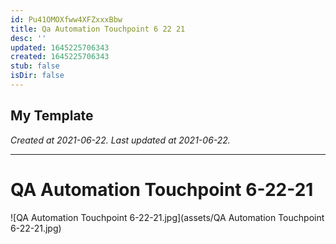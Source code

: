 ```yaml
---
id: Pu41OMOXfww4XFZxxxBbw
title: Qa Automation Touchpoint 6 22 21
desc: ''
updated: 1645225706343
created: 1645225706343
stub: false
isDir: false
---
```

My Template
---

_Created at 2021-06-22._
_Last updated at 2021-06-22._




---

# QA Automation Touchpoint 6-22-21


![QA Automation Touchpoint 6-22-21.jpg](assets/QA Automation Touchpoint 6-22-21.jpg)

